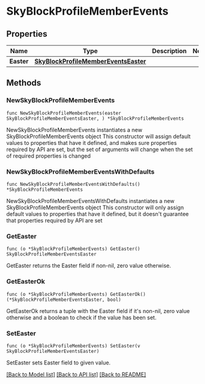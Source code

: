 # SkyBlockProfileMemberEvents

## Properties

Name | Type | Description | Notes
------------ | ------------- | ------------- | -------------
**Easter** | [**SkyBlockProfileMemberEventsEaster**](SkyBlockProfileMemberEventsEaster.md) |  | 

## Methods

### NewSkyBlockProfileMemberEvents

`func NewSkyBlockProfileMemberEvents(easter SkyBlockProfileMemberEventsEaster, ) *SkyBlockProfileMemberEvents`

NewSkyBlockProfileMemberEvents instantiates a new SkyBlockProfileMemberEvents object
This constructor will assign default values to properties that have it defined,
and makes sure properties required by API are set, but the set of arguments
will change when the set of required properties is changed

### NewSkyBlockProfileMemberEventsWithDefaults

`func NewSkyBlockProfileMemberEventsWithDefaults() *SkyBlockProfileMemberEvents`

NewSkyBlockProfileMemberEventsWithDefaults instantiates a new SkyBlockProfileMemberEvents object
This constructor will only assign default values to properties that have it defined,
but it doesn't guarantee that properties required by API are set

### GetEaster

`func (o *SkyBlockProfileMemberEvents) GetEaster() SkyBlockProfileMemberEventsEaster`

GetEaster returns the Easter field if non-nil, zero value otherwise.

### GetEasterOk

`func (o *SkyBlockProfileMemberEvents) GetEasterOk() (*SkyBlockProfileMemberEventsEaster, bool)`

GetEasterOk returns a tuple with the Easter field if it's non-nil, zero value otherwise
and a boolean to check if the value has been set.

### SetEaster

`func (o *SkyBlockProfileMemberEvents) SetEaster(v SkyBlockProfileMemberEventsEaster)`

SetEaster sets Easter field to given value.



[[Back to Model list]](../README.md#documentation-for-models) [[Back to API list]](../README.md#documentation-for-api-endpoints) [[Back to README]](../README.md)


